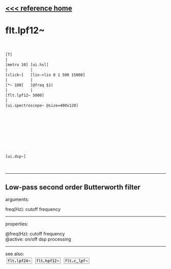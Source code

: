 [<<< reference home](ceammc_lib.md)
---

# flt.lpf12~

```


[T]
|
[metro 10] [ui.hsl]
|          |
[click~]   [lin->lin 0 1 500 15000]
|          |
[*~ 100]   [@freq $1(
|          |
[flt.lpf12~ 5000]
|
[ui.spectroscope~ @size=400x120]









[ui.dsp~]

            
```
---
Low-pass second order Butterworth filter
---
arguments:

freq(Hz): cutoff
            frequency<br>

---
properties:

@freq(Hz): cutoff frequency<br>
@active: on/off dsp
            processing<br>

---
see also:<br>
[![flt.lpf24~](img/object_flt.lpf24~.png)](flt.lpf24~.md)
[![flt.hpf12~](img/object_flt.hpf12~.png)](flt.hpf12~.md)
[![flt.c_lpf~](img/object_flt.c_lpf~.png)](flt.c_lpf~.md)
